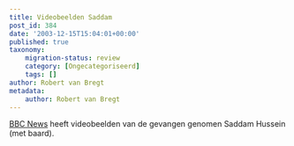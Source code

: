 ```yaml
---
title: Videobeelden Saddam
post_id: 384
date: '2003-12-15T15:04:01+00:00'
published: true
taxonomy:
    migration-status: review
    category: [Ongecategoriseerd]
    tags: []
author: Robert van Bregt
metadata:
    author: Robert van Bregt
---
```

[BBC News](http://news.bbc.co.uk/) heeft videobeelden van de gevangen genomen Saddam Hussein (met baard).